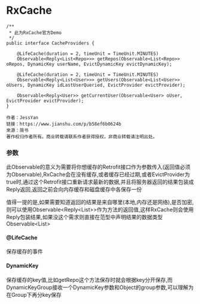 
# RxCache
```
/**
 * 此为RxCache官方Demo
 */
public interface CacheProviders {

    @LifeCache(duration = 2, timeUnit = TimeUnit.MINUTES)
    Observable<Reply<List<Repo>>> getRepos(Observable<List<Repo>> oRepos, DynamicKey userName, EvictDynamicKey evictDynamicKey);

    @LifeCache(duration = 2, timeUnit = TimeUnit.MINUTES)
    Observable<Reply<List<User>>> getUsers(Observable<List<User>> oUsers, DynamicKey idLastUserQueried, EvictProvider evictProvider);

    Observable<Reply<User>> getCurrentUser(Observable<User> oUser, EvictProvider evictProvider);
}

作者：JessYan
链接：https://www.jianshu.com/p/b58ef6b0624b
來源：简书
著作权归作者所有。商业转载请联系作者获得授权，非商业转载请注明出处。
```

### 参数
此Observable的意义为需要将你想缓存的Retrofit接口作为参数传入(返回值必须为Observable),RxCache会在没有缓存,或者缓存已经过期,或者EvictProvider为true时,通过这个Retrofit接口重新请求最新的数据,并且将服务器返回的结果包装成Reply返回,返回之前会向内存缓存和磁盘缓存中各保存一份

值得一提的是,如果需要知道返回的结果是来自哪里(本地,内存还是网络),是否加密,则可以使用Observable<Reply<List<Repo>>>作为方法的返回值,这样RxCache则会使用Reply包装结果,如果没这个需求则直接在范型中声明结果的数据类型Observable<List<Repo>>

#### @LifeCache
保存缓存的事件

#### DynamicKey
保存缓存的key值,比如getRepo这个方法保存时就会根据key分开保存,而DynamicKeyGroup接收一个DynamicKey参数和Object的group参数,可以理解为在Group下再分key保存
